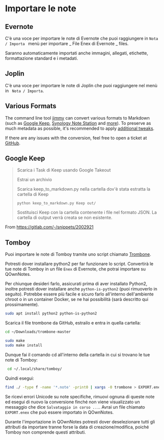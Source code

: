# Importare le note

## Evernote

C'è una voce per importare le note di Evernote che puoi raggiungere in `Nota / Importa ` menù per importare _ File Enex di Evernote _ files.

Saranno automaticamente importati anche immagini, allegati, etichette, formattazione standard e i metadati.

## Joplin

C'è una voce per importare le note di Joplin che puoi raggiungere nel menù in ` Nota / Importa`.

## Various Formats

The command line tool [jimmy](https://github.com/marph91/jimmy) can convert various formats to Markdown (such as [Google Keep](https://marph91.github.io/jimmy/formats/google_keep/), [Synology Note Station](https://marph91.github.io/jimmy/formats/synology_note_station/) and [more](https://marph91.github.io/jimmy/)). To preserve as much metadata as possible, it's recommended to apply [additional tweaks](https://marph91.github.io/jimmy/import_instructions/#qownnotes).

If there are any issues with the conversion, feel free to open a ticket at [GitHub](https://github.com/marph91/jimmy/issues).

## Google Keep

> Scarica i Task di Keep usando Google Takeout
>
> Estrai un archivio
>
> Scarica keep_to_markdown.py nella cartella dov'è stata estratta la cartella di Keep
>
>     python keep_to_markdown.py Keep out/
>
> Sostituisci Keep con la cartella contenente i file nel formato JSON. La cartella di output verrà creata se non esistente.

From <https://gitlab.com/-/snippets/2002921>

## Tomboy

Puoi importare le note di Tomboy tramite uno script chiamato [Trombone](https://github.com/samba/trombone).

Potresti dover installare python2 per far funzionare lo script. Convertirà le tue note di Tomboy in un file `Enex` di Evernote, che potrai importare su QOwnNotes.

Per chiunque desideri farlo, assicurati prima di aver installato Python2, inoltre potresti dover installare anche `python-is-python2` (puoi rimuoverlo in seguito). Potrebbe essere più facile e sicuro farlo all'interno dell'ambiente chroot o in un container Docker, se ne hai possibilità (sarà descritto qui prossimamente).

```bash
sudo apt install python2 python-is-python2
```

Scarica il file trombone da GitHub, estrailo e entra in quella cartella:

```bash
cd ~/Downloads/trombone-master

sudo make
sudo make install
```

Dunque fai il comando cd all'interno della cartella in cui si trovano le tue note di Tomboy:

```bash
 cd ~/.local/share/tomboy/
```

Quindi esegui:

```bash
find ./ -type f -name '*.note' -print0 | xargs -0 trombone > EXPORT.enex
```

Se ricevi errori Unicode su note specifiche, rimuovi ognuna di queste note ed esegui di nuovo la conversione finché non viene visualizzato un messaggio che dice `Salvataggio in corso ...`. Avrai un file chiamato `EXPORT.enex` che può essere importato in QOwnNotes.

Durante l'importazione in QOwnNotes potresti dover deselezionare tutti gli attributi da importare tranne forse la data di creazione/modifica, poiché Tomboy non comprende questi attributi.
